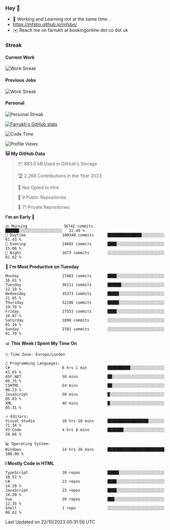 ### Hey 👋

- 🏃 Working and Learning not at the same time...
- https://mfsbo.github.io/mfsbo/
- ✉️ Reach me on farrukh at bookingonline dot co dot uk

### Streak
#### Current Work
![Work Streak](https://streak-stats.demolab.com/?user=mfsbo)
#### Previous Jobs
![Work Streak](https://streak-stats.demolab.com/?user=farrukhcw)
#### Personal
![Personal Streak](https://streak-stats.demolab.com/?user=farrukhsubhani)

[![Farrukh's GitHub stats](https://github-readme-stats.vercel.app/api?username=mfsbo&hide=stars&count_private=true)](https://github.com/mfsbo/)

<!--START_SECTION:waka-->
![Code Time](http://img.shields.io/badge/Code%20Time-555%20hrs%2035%20mins-blue)

![Profile Views](http://img.shields.io/badge/Profile%20Views-2-blue)

**🐱 My GitHub Data** 

> 📦 883.0 kB Used in GitHub's Storage 
 > 
> 🏆 2,268 Contributions in the Year 2023
 > 
> 🚫 Not Opted to Hire
 > 
> 📜 9 Public Repositories 
 > 
> 🔑 71 Private Repositories 
 > 
**I'm an Early 🐤** 

```text
🌞 Morning                36742 commits       ██████░░░░░░░░░░░░░░░░░░░   22.49 % 
🌆 Daytime                100348 commits      ███████████████░░░░░░░░░░   61.43 % 
🌃 Evening                24602 commits       ████░░░░░░░░░░░░░░░░░░░░░   15.06 % 
🌙 Night                  1673 commits        ░░░░░░░░░░░░░░░░░░░░░░░░░   01.02 % 
```
📅 **I'm Most Productive on Tuesday** 

```text
Monday                   27463 commits       ████░░░░░░░░░░░░░░░░░░░░░   16.81 % 
Tuesday                  36111 commits       ██████░░░░░░░░░░░░░░░░░░░   22.10 % 
Wednesday                35373 commits       █████░░░░░░░░░░░░░░░░░░░░   21.65 % 
Thursday                 32186 commits       █████░░░░░░░░░░░░░░░░░░░░   19.70 % 
Friday                   27553 commits       ████░░░░░░░░░░░░░░░░░░░░░   16.87 % 
Saturday                 1898 commits        ░░░░░░░░░░░░░░░░░░░░░░░░░   01.16 % 
Sunday                   2781 commits        ░░░░░░░░░░░░░░░░░░░░░░░░░   01.70 % 
```


📊 **This Week I Spent My Time On** 

```text
🕑︎ Time Zone: Europe/London

💬 Programming Languages: 
C#                       6 hrs 1 min         ██████████░░░░░░░░░░░░░░░   41.65 % 
ASP.NET                  58 mins             ██░░░░░░░░░░░░░░░░░░░░░░░   06.75 % 
CSHTML                   54 mins             ██░░░░░░░░░░░░░░░░░░░░░░░   06.23 % 
JavaScript               50 mins             █░░░░░░░░░░░░░░░░░░░░░░░░   05.83 % 
XML                      46 mins             █░░░░░░░░░░░░░░░░░░░░░░░░   05.31 % 

🔥 Editors: 
Visual Studio            10 hrs 18 mins      ██████████████████░░░░░░░   71.34 % 
VS Code                  4 hrs 8 mins        ███████░░░░░░░░░░░░░░░░░░   28.66 % 

💻 Operating System: 
Windows                  14 hrs 26 mins      █████████████████████████   100.00 % 
```

**I Mostly Code in HTML** 

```text
TypeScript               30 repos            █████░░░░░░░░░░░░░░░░░░░░   18.52 % 
C#                       23 repos            ████░░░░░░░░░░░░░░░░░░░░░   14.20 % 
JavaScript               23 repos            ████░░░░░░░░░░░░░░░░░░░░░   14.20 % 
Vue                      20 repos            ███░░░░░░░░░░░░░░░░░░░░░░   12.35 % 
Shell                    1 repo              ░░░░░░░░░░░░░░░░░░░░░░░░░   00.62 % 
```




 Last Updated on 22/10/2023 00:31:56 UTC
<!--END_SECTION:waka-->
<!--
**mfsbo/mfsbo** is a ✨ _special_ ✨ repository because its `README.md` (this file) appears on your GitHub profile.

Here are some ideas to get you started:

- 🔭 I’m currently working on ...
- 🌱 I’m currently learning ...
- 👯 I’m looking to collaborate on ...
- 🤔 I’m looking for help with ...
- 💬 Ask me about ...
- 📫 How to reach me: ...
- 😄 Pronouns: ...
- ⚡ Fun fact: ...
-->
